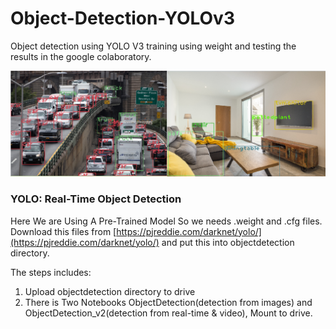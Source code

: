 # Object-Detection-YOLOv3

Object detection using YOLO V3 training using weight and testing the results in the google colaboratory.

![Object Detection Example](https://github.com/sidpro-hash/Object-Detection-YOLOv3/blob/main/object1.png)

### YOLO: Real-Time Object Detection

Here We are Using A Pre-Trained Model So we needs .weight and .cfg files.
Download this files from [https://pjreddie.com/darknet/yolo/](https://pjreddie.com/darknet/yolo/) and put this into objectdetection directory.

The steps includes:
1. Upload objectdetection directory to drive
2. There is Two Notebooks ObjectDetection(detection from images) and ObjectDetection_v2(detection from real-time & video), Mount to drive.
